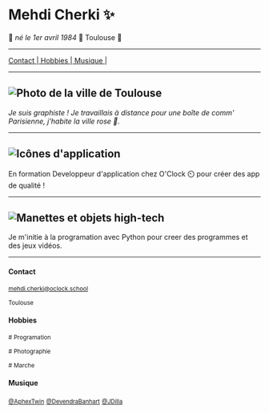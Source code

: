 # Mehdi Cherki ✨
🦕 *né le 1er avril 1984* 🦕
Toulouse 🏉

---

[ Contact   ](#contact)|[  Hobbies    ](#hobbies)|[   Musique ](#musique)|

---
![Photo de la ville de Toulouse](https://a.travel-assets.com/findyours-php/viewfinder/images/res70/266000/266381-Toulouse.jpg)
---
  *Je suis graphiste ! Je travaillais à distance pour une boîte de comm' Parisienne, j'habite la ville rose 🩷.*

---
![Icônes d'application](https://www.focusgov.co.uk/_astro/2020-10-ceros-ios-apps-busy_Z8ESOz.png)
---
En formation Developpeur d'application chez O'Clock ⏲️ pour créer des app de qualité !


---
![Manettes et objets high-tech](https://bigmedia.bpifrance.fr/sites/default/files/styles/bigmedia_article/public/2025-09/jeu%20vid%C3%A9o.jpg?itok=Zgrmy0Al)
---
Je m'initie à la programation avec Python pour creer des programmes et des jeux vidéos.

---

#### Contact
<small>mehdi.cherki@oclock.school</small>  


<small>Toulouse</small>


#### Hobbies
<small># Programation</small>  

<small># Photographie</small>  

<small># Marche</small>  


#### Musique
<small>[@AphexTwin](https://www.youtube.com/channel/UC4hfA78X-lqiRERBZLTnLBw)</small>
<small>[@DevendraBanhart](https://www.youtube.com/@devendrabanhart)</small>
<small>[@JDilla](https://www.youtube.com/channel/UCg6G23d_0Rdx3W5XbxC7N8A)</small>

